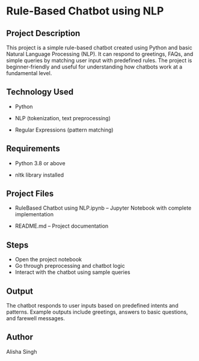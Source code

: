 # Rule-Based Chatbot using NLP

## Project Description

This project is a simple rule-based chatbot created using Python and basic Natural Language Processing (NLP).
It can respond to greetings, FAQs, and simple queries by matching user input with predefined rules.
The project is beginner-friendly and useful for understanding how chatbots work at a fundamental level.

## Technology Used

- Python

- NLP (tokenization, text preprocessing)

- Regular Expressions (pattern matching)

## Requirements

- Python 3.8 or above

- nltk library installed

## Project Files

- RuleBased Chatbot using NLP.ipynb – Jupyter Notebook with complete implementation

- README.md – Project documentation

## Steps

- Open the project notebook
- Go through preprocessing and chatbot logic
- Interact with the chatbot using sample queries

## Output

The chatbot responds to user inputs based on predefined intents and patterns.
Example outputs include greetings, answers to basic questions, and farewell messages.

## Author
Alisha Singh
